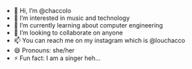 - 👋 Hi, I’m @chaccolo
- 👀 I’m interested in music and technology
- 🌱 I’m currently learning about computer engineering
- 💞️ I’m looking to collaborate on anyone
- 📫 You can reach me on my instagram which is @louchacco
- 😄 Pronouns: she/her
- ⚡ Fun fact: I am a singer heh...

<!---
chaccolo/chaccolo is a ✨ special ✨ repository because its `README.md` (this file) appears on your GitHub profile.
You can click the Preview link to take a look at your changes.
--->
